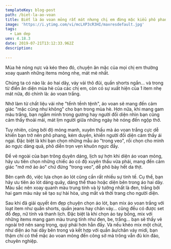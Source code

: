 ```yaml
---
templateKey: blog-post
path: /biet-la-ao-voan
title: Biết là áo voan mỏng rất mát nhưng chị em đừng mặc kiểu phô phang
image: 'https://i.ytimg.com/vi/mcLXP3cR3HI/maxresdefault.jpg' 
tags:
  - Lam dep
uev: 4.18.3
date: 2019-07-21T13:12:33.962Z
description:
 
---
```



Mùa hè nóng nực và kéo theo đó, chuyện ăn mặc của mọi chị em thường xoay quanh những items mỏng nhẹ, mát mẻ nhất. 

Chúng ta có nào là: áo hai dây, váy vải thô đũi, quần shorts ngắn… và trong từ điển ăn diện mùa hè của các chị em, còn có sự xuất hiện của 1 item nhẹ mát nữa, đó chính là: áo voan trắng.



Nhờ làm từ chất liệu vải nhẹ "tểnh tềnh tệnh", áo voan sẽ mang đến cảm giác "mặc cũng như không" cho bạn trong mùa hè. Hơn nữa, khi mang gam màu trắng, bạn ngắm mình trong gương hay người đối diện nhìn bạn cũng cảm thấy thoải mái, mát lịm người giữa những ngày hè nóng đến ngộp thở. 



Tuy nhiên, cũng bởi độ mỏng manh, xuyên thấu mà áo voan trắng cực dễ khiến bạn trở nên phô phang, kém duyên, khiến người đối diện cảm thấy ái ngại. Đặc biệt là khi bạn chọn những mẫu áo "trong veo", rồi chọn cho mình áo ngực dáng quả, phô diễn trọn vẹn khuôn ngực đầy.

Để vẻ ngoài của bạn trông duyên dáng, lịch sự hơn khi diện áo voan mỏng, hãy ưu tiên chọn những chiếc áo có độ xuyên thấu vừa phải, mang đến cảm giác "mờ mờ ảo ảo" chứ đừng "trong veo", dễ phô bày hết da thịt.

Bên cạnh đó, việc lựa chọn áo lót cũng cần rất nhiều sự tinh tế. Cụ thể, bạn hãy ưu tiên áo lót dáng quây, dáng thể thao hoặc diện bên trong áo hai dây. Màu sắc nên xoay quanh màu trung tính và lý tưởng nhất là đen, trắng bởi hai gam màu này sẽ tạo sự hài hòa, ưng mắt và thời trang cho người diện.


Sau khi đã giải quyết êm đẹp chuyện chọn áo lót, bạn mix áo voan trắng với loạt item như quần shorts, quần jeans hay chân váy… cũng đều có được set đồ đẹp, nữ tính và thanh lịch. Đặc biệt là khi chọn áo tay bồng, mix với những items mang gam màu trung tính như đen, be, trắng… bạn sẽ thấy vẻ ngoài trở nên sang trọng, quý phái hơn hẳn đấy. Và nếu khéo mix một chút, như diện áo hai dây bên trong và kết hợp với quần âu/chân váy midi, bạn thậm chí có thể mặc áo voan mỏng đến công sở mà trông vẫn đủ kín đáo, chuyên nghiệp.